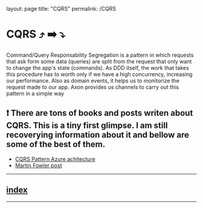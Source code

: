 layout: page
title: "CQRS"
permalink: /CQRS

# CQRS  ⤴ ➡️ ⤵️

Command/Query Responsability Segregation is a pattern in which requests that ask form some data (queries) are split from the request that only want to change the app's state (commands).
As DDD itself, the work that takes this procedure has to worth only if we have a high concurrency, increasing our performance.
Also as domain events, it helps us to monitorize the request made to our app.
Axon provides us channels to carry out this pattern in a simple way



## ❗ There are tons of books and posts writen about CQRS. This is a tiny first glimpse. I am still recoverying information about it and bellow are some of the best of them.

- [CQRS Pattern Azure achitecture](https://docs.microsoft.com/es-es/azure/architecture/patterns/cqrs)
- [Martin Fowler post](https://martinfowler.com/bliki/CQRS.html)


---
## [index](https://jmiquis.github.io/TFG-DDD-Theoretical/) 
---
